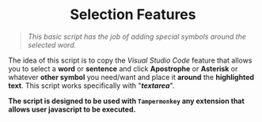 # <div align="center">Selection Features</div>

>_This basic script has the job of adding special symbols around the selected word._

The idea of this script is to copy the _Visual Studio Code_ feature that allows you to select a **word** or **sentence** and click **Apostrophe** or **Asterisk** or whatever **other symbol** you need/want and place it **around** the **highlighted text**. This script works specifically with "_**textarea**_".


**The script is designed to be used with ``Tampermonkey`` any extension that allows user javascript to be executed.**
